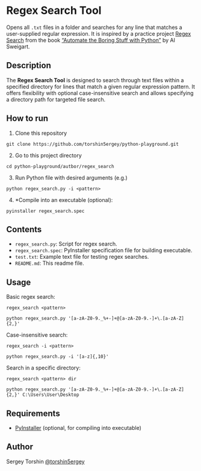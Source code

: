 # Regex Search Tool

Opens all `.txt` files in a folder and searches for any line that matches a user-supplied regular expression.
It is inspired by a practice project [Regex Search](https://automatetheboringstuff.com/2e/chapter9/#calibre_link-322) from the book [“Automate the Boring Stuff with Python”](https://automatetheboringstuff.com/) by Al Sweigart.

## Description

The **Regex Search Tool** is designed to search through text files within a specified directory for lines that match a given regular expression pattern. It offers flexibility with optional case-insensitive search and allows specifying a directory path for targeted file search.

## How to run

1. Clone this repository
```
git clone https://github.com/torshin5ergey/python-playground.git
```
2. Go to this project directory
```
cd python-playground/autbor/regex_search
```
3. Run Python file with desired arguments (e.g.)
```
python regex_search.py -i <pattern>
```
4. *Compile into an executable (optional):
```
pyinstaller regex_search.spec
```

## Contents

- `regex_search.py`: Script for regex search.
- `regex_search.spec`: PyInstaller specification file for building executable.
- `test.txt`: Example text file for testing regex searches.
- `README.md`: This readme file.

## Usage

Basic regex search:
```
regex_search <pattern> 

python regex_search.py '[a-zA-Z0-9._%+-]+@[a-zA-Z0-9.-]+\.[a-zA-Z]{2,}'
```
Case-insensitive search:
```
regex_search -i <pattern>

python regex_search.py -i '[a-z]{,10}'
```

Search in a specific directory:
```
regex_search <pattern> dir

python regex_search.py '[a-zA-Z0-9._%+-]+@[a-zA-Z0-9.-]+\.[a-zA-Z]{2,}' C:\Users\User\Desktop
```

## Requirements

- [PyInstaller](https://pypi.org/project/pyinstaller/) (optional, for compiling into executable)

## Author 

Sergey Torshin [@torshin5ergey](https://github.com/torshin5ergey)
